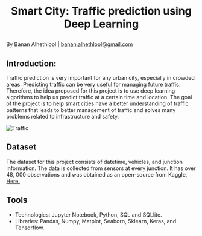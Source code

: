 # <p align="center"> Smart City: Traffic prediction using Deep Learning </p>
By Banan Alhethlool | banan.alhethlool@gmail.com

## Introduction:

Traffic prediction is very important for any urban city, especially in crowded areas. Predicting traffic can be very useful for managing future traffic. Therefore, the idea proposed for this project is to use deep learning algorithms to help us predict traffic at a certain time and location. The goal of the project is to help smart cities have a better understanding of traffic patterns that leads to better management of traffic and solves many problems related to infrastructure and safety.

![Traffic](https://imagevars-gulfnews-com.cdn.ampproject.org/ii/w820/s/imagevars.gulfnews.com/2021/02/22/Blocking-the-yellow-junction-at-traffic-signal_177c8dfc310_medium.jpg)


## Dataset

The dataset for this project consists of datetime, vehicles, and junction information. The data is collected from sensors at every junction. It has over 48, 000 observations and was obtained as an open-source from Kaggle, [Here.](https://www.kaggle.com/fedesoriano/traffic-prediction-dataset)

## Tools

- Technologies: Jupyter Notebook, Python, SQL and SQLlite.
- Libraries: Pandas, Numpy, Matplot, Seaborn, Sklearn, Keras, and Tensorflow.
